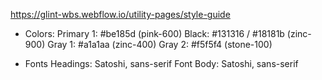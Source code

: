 https://glint-wbs.webflow.io/utility-pages/style-guide

- Colors:
Primary 1: #be185d (pink-600)
Black: #131316 / #18181b (zinc-900)
Gray 1: #a1a1aa (zinc-400)
Gray 2: #f5f5f4 (stone-100)

- Fonts
Headings: Satoshi, sans-serif
Font Body: Satoshi, sans-serif